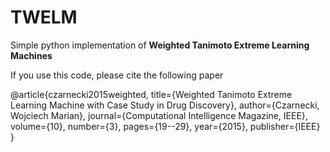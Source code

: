 # TWELM
Simple python implementation of **Weighted Tanimoto Extreme Learning Machines**



If you use this code, please cite the following paper

@article{czarnecki2015weighted,
    title={Weighted Tanimoto Extreme Learning Machine with Case Study in Drug Discovery},
    author={Czarnecki, Wojciech Marian},
    journal={Computational Intelligence Magazine, IEEE},
    volume={10},
    number={3},
    pages={19--29},
    year={2015},
    publisher={IEEE}
}
